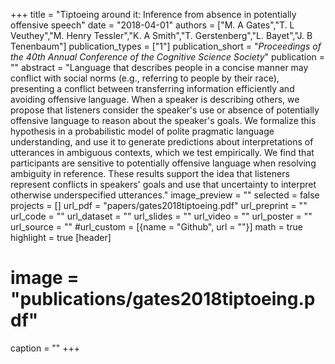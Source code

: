 +++
title = "Tiptoeing around it: Inference from absence in potentially offensive speech"
date = "2018-04-01"
authors = ["M. A Gates","T. L Veuthey","M. Henry Tessler","K. A Smith","T. Gerstenberg","L. Bayet","J. B Tenenbaum"]
publication_types = ["1"]
publication_short = "_Proceedings of the 40th Annual Conference of the Cognitive Science Society_"
publication = ""
abstract = "Language that describes people in a concise manner may conflict with social norms (e.g., referring to people by their race), presenting a conflict between transferring information efficiently and avoiding offensive language. When a speaker is describing others, we propose that listeners consider the speaker's use or absence of potentially offensive language to reason about the speaker's goals. We formalize this hypothesis in a probabilistic model of polite pragmatic language understanding, and use it to generate predictions about interpretations of utterances in ambiguous contexts, which we test empirically. We find that participants are sensitive to potentially offensive language when resolving ambiguity in reference. These results support the idea that listeners represent conflicts in speakers' goals and use that uncertainty to interpret otherwise underspecified utterances."
image_preview = ""
selected = false
projects = []
url_pdf = "papers/gates2018tiptoeing.pdf"
url_preprint = ""
url_code = ""
url_dataset = ""
url_slides = ""
url_video = ""
url_poster = ""
url_source = ""
#url_custom = [{name = "Github", url = ""}]
math = true
highlight = true
[header]
# image = "publications/gates2018tiptoeing.pdf"
caption = ""
+++

